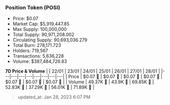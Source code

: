 
  ### Position Token (POSI)
  - Price: $0.07
  - Market Cap: $5,919,447.85
  - Max Supply: 100,000,000
  - Total Supply: 90,971,208.002
  - Circulating Supply: 90,693,036.279
  - Total Burn: 278,171.723
  - Holders: 719,567
  - Transactions: 5,636,228
  - Volume: $387,484,726.83

  **7D Price & Volume**
  | | 22&#x2F;01 | 23&#x2F;01 | 24&#x2F;01 | 25&#x2F;01 | 26&#x2F;01 | 27&#x2F;01 | 28&#x2F;01 |
  |---|---|---|---|---|---|---|---|
  | Price | $0.07 🔻 | $0.07 🚀 | $0.07 🔻 | $0.07 🔻 | $0.07 🔻 | $0.07 🔻 | $0.07 🔻 |
  | Volume | 49.37K 🔻 | 43.9K 🔻 | 69.85K 🚀 | 52.83K 🔻 | 37.29K 🔻 | 56.01K 🚀 | 71.89K 🚀 |

  > updated_at: Jan 28, 2023 6:07 PM
